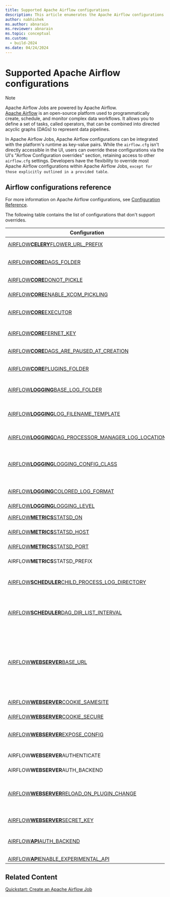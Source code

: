 ```yaml
---
title: Supported Apache Airflow configurations
description: This article enumerates the Apache Airflow configurations supported by the Apache Airflow Jobs.
author: nabhishek
ms.author: abnarain
ms.reviewer: abnarain
ms.topic: conceptual
ms.custom:
  - build-2024
ms.date: 04/24/2024
---
```


# Supported Apache Airflow configurations

> [!NOTE]
> Apache Airflow Jobs are powered by Apache Airflow. </br> [Apache Airflow](https://airflow.apache.org/) is an open-source platform used to programmatically create, schedule, and monitor complex data workflows. It allows you to define a set of tasks, called operators, that can be combined into directed acyclic graphs (DAGs) to represent data pipelines.

In Apache Airflow Jobs, Apache Airflow configurations can be integrated with the platform's runtime as key-value pairs. While the `airflow.cfg` isn't directly accessible in the UI, users can override these configurations via the UI's "Airflow Configuration overrides" section, retaining access to other `airflow.cfg` settings. Developers have the flexibility to override most Apache Airflow configurations within Apache Airflow Jobs, `except for those explicitly outlined in a provided table`.

## Airflow configurations reference

For more information on Apache Airflow configurations, see [Configuration Reference](https://airflow.apache.org/docs/apache-airflow/stable/configurations-ref.html).

The following table contains the list of configurations that don't support overrides.

| Configuration                                                                                                                                                            | Description                                                                                                                                                                                 | Default value                                                         |
| ------------------------------------------------------------------------------------------------------------------------------------------------------------------------ | ------------------------------------------------------------------------------------------------------------------------------------------------------------------------------------------- | --------------------------------------------------------------------- |
| [AIRFLOW**CELERY**FLOWER_URL_PREFIX](https://airflow.apache.org/docs/apache-airflow-providers-celery/stable/configurations-ref.html#flower-url-prefix)                   | The root URL for Flower.                                                                                                                                                                    | ""                                                                    |
| [AIRFLOW**CORE**DAGS_FOLDER](https://airflow.apache.org/docs/apache-airflow/stable/configurations-ref.html#dags-folder)                                                  | The path of the folder where Airflow pipelines live.                                                                                                                                        | AIRFLOW_DAGS_FOLDER                                                   |
| [AIRFLOW**CORE**DONOT_PICKLE](https://airflow.apache.org/docs/apache-airflow/stable/configurations-ref.html#donot-pickle)                                                | Whether to disable pickling DAGs.                                                                                                                                                           | False                                                                 |
| [AIRFLOW**CORE**ENABLE_XCOM_PICKLING](https://airflow.apache.org/docs/apache-airflow/stable/configurations-ref.html#enable-xcom-pickling)                                | Whether to enable pickling for xcom.                                                                                                                                                        | False                                                                 |
| [AIRFLOW**CORE**EXECUTOR](https://airflow.apache.org/docs/apache-airflow/stable/configurations-ref.html#executor)                                                        | The executor class that Airflow should use.                                                                                                                                                 | CeleryExecutor                                                        |
| [AIRFLOW**CORE**FERNET_KEY](https://airflow.apache.org/docs/apache-airflow/stable/configurations-ref.html#fernet-key)                                                    | Secret key to save connection passwords in the database.                                                                                                                                    | AIRFLOW_FERNET_KEY                                                    |
| [AIRFLOW**CORE**DAGS_ARE_PAUSED_AT_CREATION](https://airflow.apache.org/docs/apache-airflow/stable/configurations-ref.html#dags-are-paused-at-creation)                  | Are DAGs paused by default at creation?                                                                                                                                                     | False                                                                 |
| [AIRFLOW**CORE**PLUGINS_FOLDER](https://airflow.apache.org/docs/apache-airflow/stable/configurations-ref.html#plugins-folder)                                            | Path to the folder that contains Airflow plugins.                                                                                                                                           | AIRFLOW_PLUGINS_FOLDER                                                |
| [AIRFLOW**LOGGING**BASE_LOG_FOLDER](https://airflow.apache.org/docs/apache-airflow/stable/configurations-ref.html#base-log-folder)                                       | The folder where Airflow should store its log files.                                                                                                                                        | /opt/airflow/logs                                                     |
| [AIRFLOW**LOGGING**LOG_FILENAME_TEMPLATE](https://airflow.apache.org/docs/apache-airflow/stable/configurations-ref.html#log-filename-template)                           | Formatting for how Airflow generates file names or paths for each task run.                                                                                                                 | {{ ti.dag_id }}/{{ ti.task_id }}/{{ ts }}/{{ try_number }}.log        |
| [AIRFLOW**LOGGING**DAG_PROCESSOR_MANAGER_LOG_LOCATION](https://airflow.apache.org/docs/apache-airflow/stable/configurations-ref.html#dag-processor-manager-log-location) | Full path of the `dag_processor_manager` log file.                                                                                                                                          | /opt/airflow/logs/dag_processor_manager/dag_processor_manager.log     |
| [AIRFLOW**LOGGING**LOGGING_CONFIG_CLASS](https://airflow.apache.org/docs/apache-airflow/stable/configurations-ref.html#logging-config-class)                             | Logging config class specifies the logging configuration. This class has to be on the Python class path.                                                                                    | log_config.LOGGING_CONFIG                                             |
| [AIRFLOW**LOGGING**COLORED_LOG_FORMAT](https://airflow.apache.org/docs/apache-airflow/stable/configurations-ref.html#colored-log-format)                                 | Log format for when Colored logs is enabled.                                                                                                                                                | [%(asctime)s] {{%(filename)s:%(lineno)d}} %(levelname)s - %(message)s |
| [AIRFLOW**LOGGING**LOGGING_LEVEL](https://airflow.apache.org/docs/apache-airflow/stable/configurations-ref.html#logging-level)                                           | Logging level.                                                                                                                                                                              | INFO                                                                  |
| [AIRFLOW**METRICS**STATSD_ON](https://airflow.apache.org/docs/apache-airflow/stable/configurations-ref.html#statsd-on)                                                   | Enables sending metrics to StatsD.                                                                                                                                                          | True                                                                  |
| [AIRFLOW**METRICS**STATSD_HOST](https://airflow.apache.org/docs/apache-airflow/stable/configurations-ref.html#statsd-host)                                               | Hostname of the StatsD server.                                                                                                                                                              | geneva-services                                                       |
| [AIRFLOW**METRICS**STATSD_PORT](https://airflow.apache.org/docs/apache-airflow/stable/configurations-ref.html#statsd-port)                                               | Port number of the StatsD server.                                                                                                                                                           | 8125                                                                  |
| AIRFLOW**METRICS**STATSD_PREFIX                                                                                                                                          | Prefix for all Airflow metrics sent to StatsD.                                                                                                                                              | AirflowMetrics                                                        |
| [AIRFLOW**SCHEDULER**CHILD_PROCESS_LOG_DIRECTORY](https://airflow.apache.org/docs/apache-airflow/stable/configurations-ref.html#child-process-log-directory)             | Path of the directory where the Airflow scheduler writes its child process logs.                                                                                                            | /opt/airflow/logs/scheduler                                           |
| [AIRFLOW**SCHEDULER**DAG_DIR_LIST_INTERVAL](https://airflow.apache.org/docs/apache-airflow/stable/configurations-ref.html#dag-dir-list-interval)                         | How often (in seconds) to scan the DAGs' directory for new files. Default to 5 minutes.                                                                                                     | 5                                                                     |
| [AIRFLOW**WEBSERVER**BASE_URL](https://airflow.apache.org/docs/apache-airflow/stable/configurations-ref.html#webserver)                                                  | The base URL of your website because Airflow can't guess what domain or cname you're using. This URL is used in automated emails that Airflow sends to point links to the right web server. | https://localhost:8080                                                |
| [AIRFLOW**WEBSERVER**COOKIE_SAMESITE](https://airflow.apache.org/docs/apache-airflow/stable/configurations-ref.html#cookie-samesite)                                     | Set samesite policy on session cookie.                                                                                                                                                      | None                                                                  |
| [AIRFLOW**WEBSERVER**COOKIE_SECURE](https://airflow.apache.org/docs/apache-airflow/stable/configurations-ref.html#cookie-secure)                                         | Set secure flag on session cookie.                                                                                                                                                          | True                                                                  |
| [AIRFLOW**WEBSERVER**EXPOSE_CONFIG](https://airflow.apache.org/docs/apache-airflow/stable/configurations-ref.html#expose-config)                                         | Expose the configuration file in the web server.                                                                                                                                            | False                                                                 |
| AIRFLOW**WEBSERVER**AUTHENTICATE                                                                                                                                         | Authenticate user to sign in to the Airflow UI.                                                                                                                                             | True                                                                  |
| AIRFLOW**WEBSERVER**AUTH_BACKEND                                                                                                                                         |                                                                                                                                                                                             | airflow.api.auth.backend.basic_auth                                   |
| [AIRFLOW**WEBSERVER**RELOAD_ON_PLUGIN_CHANGE](https://airflow.apache.org/docs/apache-airflow/stable/configurations-ref.html#reload-on-plugin-change)                     | If set to True, Airflow tracks files in the `plugins_folder` directory. When it detects changes, then reload the gunicorn.                                                                  | True                                                                  |
| [AIRFLOW**WEBSERVER**SECRET_KEY](https://airflow.apache.org/docs/apache-airflow/stable/configurations-ref.html#secret-key)                                               | Secret key used to run your flask app.                                                                                                                                                      | AIRFLOW_FERNET_KEY                                                    |
| [AIRFLOW**API**AUTH_BACKEND](https://airflow.apache.org/docs/apache-airflow/stable/configurations-ref.html#auth-backends)                                                | Comma-separated list of auth backends to authenticate users of the API.                                                                                                                     | airflow.api.auth.backend.basic_auth                                   |
| [AIRFLOW**API**ENABLE_EXPERIMENTAL_API](https://airflow.apache.org/docs/apache-airflow/stable/configurations-ref.html#enable-experimental-api)                           |                                                                                                                                                                                             | True                                                                  |

## Related Content

[Quickstart: Create an Apache Airflow Job](../data-factory/create-data-workflows.md)

